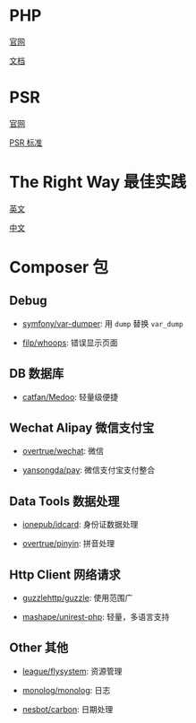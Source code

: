 # PHP

[官网](http://www.php.net/)

[文档](http://php.net/docs.php)

# PSR

[官网](https://www.php-fig.org/)

[PSR 标准](https://www.php-fig.org/psr/)

# The Right Way 最佳实践

[英文](https://www.phptherightway.com/)

[中文](http://laravel-china.github.io/php-the-right-way/)

# Composer 包

## Debug

- [symfony/var-dumper](https://github.com/symfony/var-dumper): 用 `dump` 替换 `var_dump`

- [filp/whoops](https://github.com/filp/whoops): 错误显示页面

## DB 数据库

- [catfan/Medoo](https://github.com/catfan/Medoo): 轻量级便捷

## Wechat Alipay 微信支付宝

- [overtrue/wechat](https://github.com/overtrue/wechat): 微信

- [yansongda/pay](https://github.com/yansongda/pay): 微信支付宝支付整合

## Data Tools 数据处理

- [ionepub/idcard](https://github.com/ionepub/idcard): 身份证数据处理

- [overtrue/pinyin](https://github.com/overtrue/pinyin): 拼音处理

## Http Client 网络请求

- [guzzlehttp/guzzle](https://github.com/guzzle/guzzle): 使用范围广

- [mashape/unirest-php](http://unirest.io/): 轻量，多语言支持

## Other 其他

- [league/flysystem](https://github.com/thephpleague/flysystem): 资源管理

- [monolog/monolog](https://github.com/Seldaek/monolog): 日志

- [nesbot/carbon](https://github.com/briannesbitt/Carbon): 日期处理

